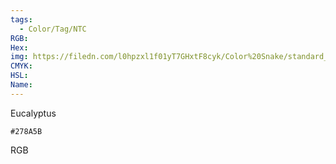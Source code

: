 ```yaml
---
tags:
  - Color/Tag/NTC
RGB:
Hex:
img: https://filedn.com/l0hpzxl1f01yT7GHxtF8cyk/Color%20Snake/standard_csv_to_svg/278A5B.svg
CMYK:
HSL:
Name:
---
```

Eucalyptus
```palette
#278A5B
```
RGB

